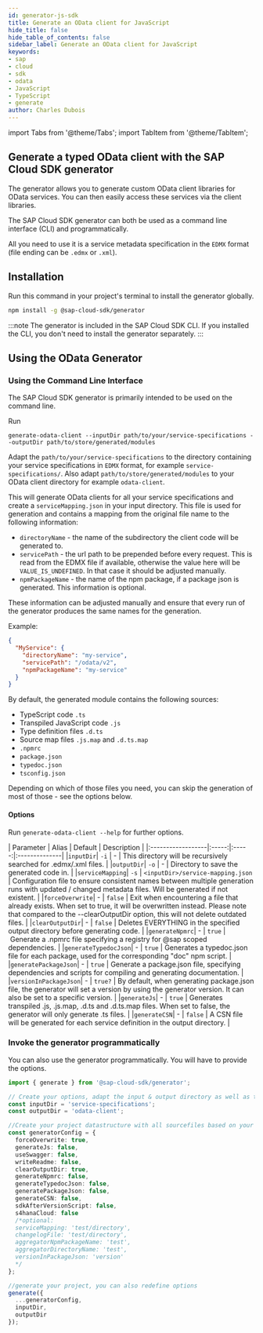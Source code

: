 ```yaml
---
id: generator-js-sdk
title: Generate an OData client for JavaScript
hide_title: false
hide_table_of_contents: false
sidebar_label: Generate an OData client for JavaScript
keywords:
- sap
- cloud
- sdk
- odata
- JavaScript 
- TypeScript
- generate
author: Charles Dubois
---
```


import Tabs from '@theme/Tabs';
import TabItem from '@theme/TabItem';

## Generate a typed OData client with the SAP Cloud SDK generator

The generator allows you to generate custom OData client libraries for OData services. You can then easily access these services via the client libraries.

The SAP Cloud SDK generator can both be used as a command line interface (CLI) and programmatically.

All you need to use it is a service metadata specification in the `EDMX` format (file ending can be `.edmx` or `.xml`).

## Installation

Run this command in your project's terminal to install the generator globally.
```sh
npm install -g @sap-cloud-sdk/generator
```

:::note
The generator is included in the SAP Cloud SDK CLI. If you installed the CLI, you don't need to install the generator separately.
:::

## Using the OData Generator

### Using the Command Line Interface

The SAP Cloud SDK generator is primarily intended to be used on the command line.

Run
```shell
generate-odata-client --inputDir path/to/your/service-specifications --outputDir path/to/store/generated/modules
```

Adapt the `path/to/your/service-specifications` to the directory containing your service specifications in `EDMX` format, for example `service-specifications/`. Also adapt `path/to/store/generated/modules` to your OData client directory for example `odata-client`.

This will generate OData clients for all your service specifications and create a `serviceMapping.json` in your input directory. This file is used for generation and contains a mapping from the original file name to the following information:
* `directoryName` - the name of the subdirectory the client code will be generated to.
* `servicePath` - the url path to be prepended before every request. This is read from the EDMX file if available, otherwise the value here will be `VALUE_IS_UNDEFINED`. In that case it should be adjusted manually.
* `npmPackageName` - the name of the npm package, if a package json is generated. This information is optional.

These information can be adjusted manually and ensure that every run of the generator produces the same names for the generation.

Example:
```json
{
  "MyService": {
    "directoryName": "my-service",
    "servicePath": "/odata/v2",
    "npmPackageName": "my-service"
  }
}
```

By default, the generated module contains the following sources:
- TypeScript code `.ts`
- Transpiled JavaScript code `.js`
- Type definition files `.d.ts`
- Source map files `.js.map` and `.d.ts.map`
- `.npmrc`
- `package.json`
- `typedoc.json`
- `tsconfig.json`

Depending on which of those files you need, you can skip the generation of most of those - see the options below.

#### Options


Run `generate-odata-client --help` for further options.


|   Parameter       | Alias | Default |   Description |
|:------------------|:-----:|:----  -:|:--------------|
|`inputDir`| `-i` | - | This directory will be recursively searched for .edmx/.xml files. |
|`outputDir`| `-o` | - | Directory to save the generated code in. |
|`serviceMapping`| `-s` | `<inputDir>/service-mapping.json` | Configuration file to ensure consistent names between multiple generation runs with updated / changed metadata files. Will be generated if not existent. |
|`forceOverwrite`| - | `false` | Exit when encountering a file that already exists. When set to true, it will be overwritten instead. Please note that compared to the --clearOutputDir option, this will not delete outdated files. |
|`clearOutputDir`| - | `false` | Deletes EVERYTHING in the specified output directory before generating code. |
|`generateNpmrc`| - | `true` | Generate a .npmrc file specifying a registry for @sap scoped dependencies. |
|`generateTypedocJson`| - | `true` | Generates a typedoc.json file for each package, used for the corresponding "doc" npm script. |
|`generatePackageJson`| - | `true` | Generate a package.json file, specifying dependencies and scripts for compiling and generating documentation. |
|`versionInPackageJson`| - | `true?` | By default, when generating package.json file, the generator will set a version by using the generator version. It can also be set to a specific version. |
|`generateJs`| - | `true` | Generates transpiled .js, .js.map, .d.ts and .d.ts.map files. When set to false, the generator will only generate .ts files. |
|`generateCSN`| - | `false` | A CSN file will be generated for each service definition in the output directory. |


### Invoke the generator programmatically

You can also use the generator programmatically. You will have to provide the options.

```ts
import { generate } from '@sap-cloud-sdk/generator';

// Create your options, adapt the input & output directory as well as the package name according to your setup.
const inputDir = 'service-specifications';
const outputDir = 'odata-client';

//Create your project datastructure with all sourcefiles based on your options
const generatorConfig = {
  forceOverwrite: true,
  generateJs: false,
  useSwagger: false,
  writeReadme: false,
  clearOutputDir: true,
  generateNpmrc: false,
  generateTypedocJson: false,
  generatePackageJson: false,
  generateCSN: false,
  sdkAfterVersionScript: false,
  s4hanaCloud: false
  /*optional:
  serviceMapping: 'test/directory',
  changelogFile: 'test/directory',
  aggregatorNpmPackageName: 'test',
  aggregatorDirectoryName: 'test',
  versionInPackageJson: 'version'
  */
};

//generate your project, you can also redefine options
generate({
  ...generatorConfig,
  inputDir,
  outputDir
});
```
